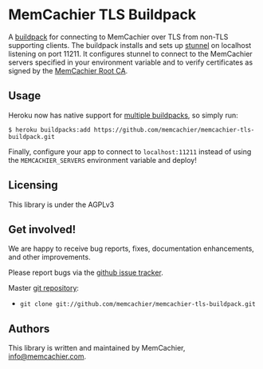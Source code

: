 # MemCachier TLS Buildpack

A [buildpack] for connecting to MemCachier over TLS from non-TLS supporting
clients. The buildpack installs and sets up [stunnel] on localhost listening
on port 11211. It configures stunnel to connect to the MemCachier servers
specified in your environment variable and to verify certificates as signed by
the [MemCachier Root CA](https://www.memcachier.com/MemCachierRootCA.pem).

## Usage

Heroku now has native support for [multiple buildpacks], so simply run:

    $ heroku buildpacks:add https://github.com/memcachier/memcachier-tls-buildpack.git

Finally, configure your app to connect to `localhost:11211` instead of using
the `MEMCACHIER_SERVERS` environment variable and deploy!

## Licensing

This library is under the AGPLv3

## Get involved!

We are happy to receive bug reports, fixes, documentation enhancements,
and other improvements.

Please report bugs via the
[github issue tracker](https://github.com/memcachier/memcachier-tls-buildpack/issues).

Master [git repository](https://github.com/memcachier/memcachier-tls-buildpack):

* `git clone git://github.com/memcachier/memcachier-tls-buildpack.git`

## Authors

This library is written and  maintained by MemCachier,
<info@memcachier.com>.

[buildpack]: https://devcenter.heroku.com/articles/buildpacks
[stunnel]: https://www.stunnel.org/index.html
[multiple buildpacks]: https://devcenter.heroku.com/articles/using-multiple-buildpacks-for-an-app
